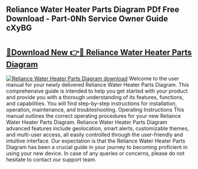 ## Reliance Water Heater Parts Diagram PDf Free Download - Part-0Nh Service Owner Guide cXyBG

# <h2><a href="http://dfpbts.blite.top/?on=Reliance+Water+Heater+Parts+Diagram">🔗Download New 👉🔴 Reliance Water Heater Parts Diagram</a></h2>

[![Reliance Water Heater Parts Diagram download](https://i.imgur.com/lujVjoI.png)](http://dfpbts.blite.top/?on=Reliance+Water+Heater+Parts+Diagram)
Welcome to the user manual for your newly delivered Reliance Water Heater Parts Diagram. This comprehensive guide is intended to help you get started with your product and provide you with a thorough understanding of its features, functions, and capabilities. You will find step-by-step instructions for installation, operation, maintenance, and troubleshooting. Operating Instructions This manual outlines the correct operating procedures for your new Reliance Water Heater Parts Diagram. Reliance Water Heater Parts Diagram advanced features include geolocation, smart alerts, customizable themes, and multi-user access, all easily controlled through the user-friendly and intuitive interface. Our expectation is that the Reliance Water Heater Parts Diagram has been a crucial guide in your journey to becoming proficient in using your new device. In case of any queries or concerns, please do not hesitate to contact our support team.
